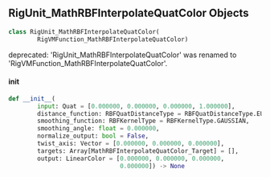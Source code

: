 ## RigUnit_MathRBFInterpolateQuatColor Objects

```python
class RigUnit_MathRBFInterpolateQuatColor(
        RigVMFunction_MathRBFInterpolateQuatColor)
```

deprecated: 'RigUnit_MathRBFInterpolateQuatColor' was renamed to 'RigVMFunction_MathRBFInterpolateQuatColor'.

<a id="unreal.RigUnit_MathRBFInterpolateQuatColor.__init__"></a>

#### __init__

```python
def __init__(
        input: Quat = [0.000000, 0.000000, 0.000000, 1.000000],
        distance_function: RBFQuatDistanceType = RBFQuatDistanceType.EUCLIDEAN,
        smoothing_function: RBFKernelType = RBFKernelType.GAUSSIAN,
        smoothing_angle: float = 0.000000,
        normalize_output: bool = False,
        twist_axis: Vector = [0.000000, 0.000000, 0.000000],
        targets: Array[MathRBFInterpolateQuatColor_Target] = [],
        output: LinearColor = [0.000000, 0.000000, 0.000000,
                               0.000000]) -> None
```

<a id="unreal.MathRBFInterpolateQuatQuat_Target"></a>